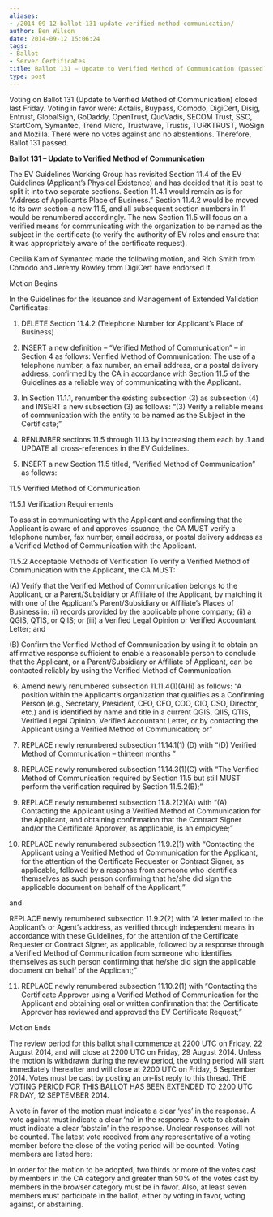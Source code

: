 ```yaml
---
aliases:
- /2014-09-12-ballot-131-update-verified-method-communication/
author: Ben Wilson
date: 2014-09-12 15:06:24
tags:
- Ballot
- Server Certificates
title: Ballot 131 – Update to Verified Method of Communication (passed)
type: post
---
```


Voting on Ballot 131 (Update to Verified Method of Communication) closed last Friday. Voting in favor were: Actalis, Buypass, Comodo, DigiCert, Disig, Entrust, GlobalSign, GoDaddy, OpenTrust, QuoVadis, SECOM Trust, SSC, StartCom, Symantec, Trend Micro, Trustwave, Trustis, TURKTRUST, WoSign and Mozilla. There were no votes against and no abstentions. Therefore, Ballot 131 passed.

**Ballot 131 – Update to Verified Method of Communication**

The EV Guidelines Working Group has revisited Section 11.4 of the EV Guidelines (Applicant’s Physical Existence) and has decided that it is best to split it into two separate sections. Section 11.4.1 would remain as is for “Address of Applicant’s Place of Business.” Section 11.4.2 would be moved to its own section–a new 11.5, and all subsequent section numbers in 11 would be renumbered accordingly. The new Section 11.5 will focus on a verified means for communicating with the organization to be named as the subject in the certificate (to verify the authority of EV roles and ensure that it was appropriately aware of the certificate request).

Cecilia Kam of Symantec made the following motion, and Rich Smith from Comodo and Jeremy Rowley from DigiCert have endorsed it.

Motion Begins

In the Guidelines for the Issuance and Management of Extended Validation Certificates:

1. DELETE Section 11.4.2 (Telephone Number for Applicant’s Place of Business)

1. INSERT a new definition – “Verified Method of Communication” – in Section 4 as follows: Verified Method of Communication: The use of a telephone number, a fax number, an email address, or a postal delivery address, confirmed by the CA in accordance with Section 11.5 of the Guidelines as a reliable way of communicating with the Applicant.

1. In Section 11.1.1, renumber the existing subsection (3) as subsection (4) and INSERT a new subsection (3) as follows: “(3) Verify a reliable means of communication with the entity to be named as the Subject in the Certificate;”

1. RENUMBER sections 11.5 through 11.13 by increasing them each by .1 and UPDATE all cross-references in the EV Guidelines.

1. INSERT a new Section 11.5 titled, “Verified Method of Communication” as follows:

11.5 Verified Method of Communication

11.5.1 Verification Requirements

To assist in communicating with the Applicant and confirming that the Applicant is aware of and approves issuance, the CA MUST verify a telephone number, fax number, email address, or postal delivery address as a Verified Method of Communication with the Applicant.

11.5.2 Acceptable Methods of Verification To verify a Verified Method of Communication with the Applicant, the CA MUST:

(A) Verify that the Verified Method of Communication belongs to the Applicant, or a Parent/Subsidiary or Affiliate of the Applicant, by matching it with one of the Applicant’s Parent/Subsidiary or Affiliate’s Places of Business in: (i) records provided by the applicable phone company; (ii) a QGIS, QTIS, or QIIS; or (iii) a Verified Legal Opinion or Verified Accountant Letter; and

(B) Confirm the Verified Method of Communication by using it to obtain an affirmative response sufficient to enable a reasonable person to conclude that the Applicant, or a Parent/Subsidiary or Affiliate of Applicant, can be contacted reliably by using the Verified Method of Communication.

6. Amend newly renumbered subsection 11.11.4(1)(A)(i) as follows: “A position within the Applicant’s organization that qualifies as a Confirming Person (e.g., Secretary, President, CEO, CFO, COO, CIO, CSO, Director, etc.) and is identified by name and title in a current QGIS, QIIS, QTIS, Verified Legal Opinion, Verified Accountant Letter, or by contacting the Applicant using a Verified Method of Communication; or”

1. REPLACE newly renumbered subsection 11.14.1(1) (D) with “(D) Verified Method of Communication – thirteen months ”

1. REPLACE newly renumbered subsection 11.14.3(1)(C) with “The Verified Method of Communication required by Section 11.5 but still MUST perform the verification required by Section 11.5.2(B);”

1. REPLACE newly renumbered subsection 11.8.2(2)(A) with “(A) Contacting the Applicant using a Verified Method of Communication for the Applicant, and obtaining confirmation that the Contract Signer and/or the Certificate Approver, as applicable, is an employee;”

1. REPLACE newly renumbered subsection 11.9.2(1) with “Contacting the Applicant using a Verified Method of Communication for the Applicant, for the attention of the Certificate Requester or Contract Signer, as applicable, followed by a response from someone who identifies themselves as such person confirming that he/she did sign the applicable document on behalf of the Applicant;”

and

REPLACE newly renumbered subsection 11.9.2(2) with “A letter mailed to the Applicant’s or Agent’s address, as verified through independent means in accordance with these Guidelines, for the attention of the Certificate Requester or Contract Signer, as applicable, followed by a response through a Verified Method of Communication from someone who identifies themselves as such person confirming that he/she did sign the applicable document on behalf of the Applicant;”

11. REPLACE newly renumbered subsection 11.10.2(1) with “Contacting the Certificate Approver using a Verified Method of Communication for the Applicant and obtaining oral or written confirmation that the Certificate Approver has reviewed and approved the EV Certificate Request;”

Motion Ends

The review period for this ballot shall commence at 2200 UTC on Friday, 22 August 2014, and will close at 2200 UTC on Friday, 29 August 2014. Unless the motion is withdrawn during the review period, the voting period will start immediately thereafter and will close at 2200 UTC on Friday, 5 September 2014. Votes must be cast by posting an on-list reply to this thread. THE VOTING PERIOD FOR THIS BALLOT HAS BEEN EXTENDED TO 2200 UTC FRIDAY, 12 SEPTEMBER 2014.

A vote in favor of the motion must indicate a clear ‘yes’ in the response. A vote against must indicate a clear ‘no’ in the response. A vote to abstain must indicate a clear ‘abstain’ in the response. Unclear responses will not be counted. The latest vote received from any representative of a voting member before the close of the voting period will be counted. Voting members are listed here:

In order for the motion to be adopted, two thirds or more of the votes cast by members in the CA category and greater than 50% of the votes cast by members in the browser category must be in favor. Also, at least seven members must participate in the ballot, either by voting in favor, voting against, or abstaining.